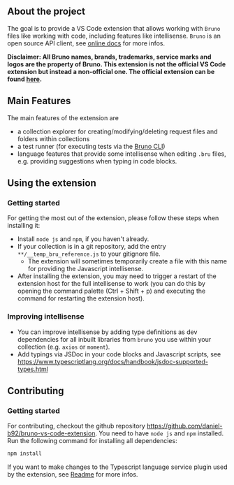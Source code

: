 ## About the project

The goal is to provide a VS Code extension that allows working with `Bruno` files like working with code, including features like intellisense. `Bruno` is an open source API client, see [online docs](https://docs.usebruno.com/) for more infos.

**Disclaimer: All Bruno names, brands, trademarks, service marks and logos are the property of Bruno. This extension is not the official VS Code extension but instead a non-official one. The official extension can be found [here](https://marketplace.visualstudio.com/items?itemName=bruno-api-client.bruno).**

## Main Features

The main features of the extension are

- a collection explorer for creating/modifying/deleting request files and folders within collections
- a test runner (for executing tests via the [Bruno CLI](https://www.npmjs.com/package/@usebruno/cli))
- language features that provide some intellisense when editing `.bru` files, e.g. providing suggestions when typing in code blocks.

## Using the extension

### Getting started

For getting the most out of the extension, please follow these steps when installing it:

- Install `node js` and `npm`, if you haven't already.
- If your collection is in a git repository, add the entry `**/__temp_bru_reference.js` to your gitignore file.
  - The extension will sometimes temporarily create a file with this name for providing the Javascript intellisense.
- After installing the extension, you may need to trigger a restart of the extension host for the full intellisense to work (you can do this by opening the command palette (Ctrl + Shift + p) and executing the command for restarting the extension host).


### Improving intellisense
- You can improve intellisense by adding type definitions as dev dependencies for all inbuilt libraries from `bruno` you use within your collection (e.g. `axios` or `moment`).
- Add typings via JSDoc in your code blocks and Javascript scripts, see https://www.typescriptlang.org/docs/handbook/jsdoc-supported-types.html

## Contributing

### Getting started

For contributing, checkout the github repository https://github.com/daniel-b92/bruno-vs-code-extension.
You need to have `node js` and `npm` installed.
Run the following command for installing all dependencies:

```bash
npm install
```

If you want to make changes to the Typescript language service plugin used by the extension, see [Readme](./src/tsPlugin/README.md) for more infos.